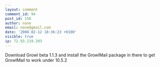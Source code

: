 ```yaml
---
layout: comment
comment_id: 94
post_id: 156
author: none
email: none@gmail.com
date: '2008-02-12 18:36:23 +0100'
visible: true
ip: 72.93.219.203
---
```

Download Growl beta 1.1.3 and install the GrowlMail package in there to get GrowlMail to work under 10.5.2
